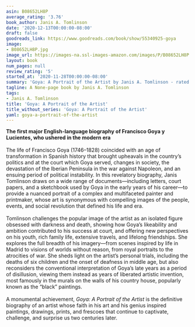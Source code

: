 ```yaml
---
asin: B08652LH8P
average_rating: '3.76'
book_author: Janis A. Tomlinson
date: '2020-12-13T00:00:00-08:00'
draft: false
goodreads_link: https://www.goodreads.com/book/show/55340925-goya
image:
- B08652LH8P.jpg
image_url: https://images-na.ssl-images-amazon.com/images/P/B08652LH8P.01._SCLZZZZZZZ.jpg
layout: book
num_pages: null
review_rating: '5'
started_at: '2020-11-28T00:00:00-08:00'
summary: 'Goya: A Portrait of the Artist by Janis A. Tomlinson - rated 3.76/5 on Goodreads'
tagline: A None-page book by Janis A. Tomlinson
tags:
- Janis A. Tomlinson
title: 'Goya: A Portrait of the Artist'
title_without_series: 'Goya: A Portrait of the Artist'
yaml: goya-a-portrait-of-the-artist
---
```


<b>The first major English-language biography of Francisco Goya y Lucientes, who ushered in the modern era</b><br /><br />The life of Francisco Goya (1746–1828) coincided with an age of transformation in Spanish history that brought upheavals in the country’s politics and at the court which Goya served, changes in society, the devastation of the Iberian Peninsula in the war against Napoleon, and an ensuing period of political instability. In this revelatory biography, Janis Tomlinson draws on a wide range of documents—including letters, court papers, and a sketchbook used by Goya in the early years of his career—to provide a nuanced portrait of a complex and multifaceted painter and printmaker, whose art is synonymous with compelling images of the people, events, and social revolution that defined his life and era.<br /><br />Tomlinson challenges the popular image of the artist as an isolated figure obsessed with darkness and death, showing how Goya’s likeability and ambition contributed to his success at court, and offering new perspectives on his youth, rich family life, extensive travels, and lifelong friendships. She explores the full breadth of his imagery—from scenes inspired by life in Madrid to visions of worlds without reason, from royal portraits to the atrocities of war. She sheds light on the artist’s personal trials, including the deaths of six children and the onset of deafness in middle age, but also reconsiders the conventional interpretation of Goya’s late years as a period of disillusion, viewing them instead as years of liberated artistic invention, most famously in the murals on the walls of his country house, popularly known as the “black” paintings.<br /><br />A monumental achievement, <em>Goya: A Portrait of the Artist</em> is the definitive biography of an artist whose faith in his art and his genius inspired paintings, drawings, prints, and frescoes that continue to captivate, challenge, and surprise us two centuries later.